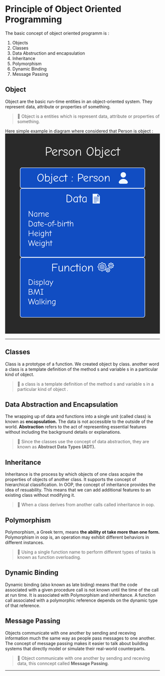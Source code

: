 Principle of Object Oriented Programming
========================================

The basic concept of object oriented programm is : 

1. Objects
2. Classes
3. Data Abstruction and encapsulation
4. Inheritance
5. Polymorphism 
6. Dynamic Binding
7. Message Passing

## Object 
Object are the basic run-time entities in an object-oriented system. They represent data, attribute or properties of something. 

> 📒 Object is a entities which is represent data, attribute or properties of something.

Here simple example in diagram where considered that Person is object : 
![Person Object](./../asset/diagram/object%20example.png)


<hr />

## Classes
Class is a prototype of a function. We created object by class. another word a class is a template definition of the method s and variable s in a particular kind of object. 

> 📒 a class is a template definition of the method s and variable s in a particular kind of object . 

## Data Abstraction and Encapsulation
The wrapping up of data and functions into a single unit (called class) is known as **encapsulation.** The data is not accessible to the outside of the world. **Abstraction** refers to the act of representing essential features without including the background details or  explanations. 

> 📒 Since the classes use the concept of data abstraction, they are known as **Abstract Data Types (ADT).**

## Inheritance 
Inheritance is the process by which objects of one class acquire the properties of objects of another class. It supports the concept of hierarchical classification. In OOP, the concept of inheritance provides the idea of resuability. This means that we can add additional features to an existing class without modifying it. 

> 📒 When a class derives from another calls called inheritance in oop.

## Polymorphism 
Polymorphism, a Greek term, means **the ability ot take more than one form.** Polymorphism in oop is, an operation may exhibit different behaviors in different instances. 

> 📒 Using a single function name to perform different types of tasks is known as function overloading.

## Dynamic Binding 
Dynamic binding (also known as late biding) means that the code associated with a given procedure call is not known until the time of the call at run time. It is associated with Polymorphism and inheritance. A function call associated with a polymorphic reference depends on the dynamic type of that reference.

## Message Passing 
Objects communicate with one another by sending and receving information much the same way as people pass messages to one another. The concept of message passing makes it easier to talk about building systems that directly model or simulate their real-world counterparts.

> 📒 Object communicate with one another by sending and receving data, this conncept called **Message Passing**.

<hr />

